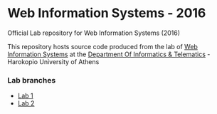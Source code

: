 # Web Information Systems - 2016
Official Lab repository for Web Information Systems (2016)

This repository hosts source code produced from the lab of [Web Information Systems](http://msc.dit.hua.gr/index.php/en/postgraduate-studies/phd-regulation-60/48-postgraduate-studies/courses1/440-2012-05-25-09-57-00242)
at the [Department Of Informatics & Telematics](http://www.dit.hua.gr/index.php/en/) - Harokopio University of Athens

### Lab branches
* [Lab 1](https://github.com/dithua/WIS-2016/tree/lab1)
* [Lab 2](https://github.com/dithua/WIS-2016/tree/lab2)
